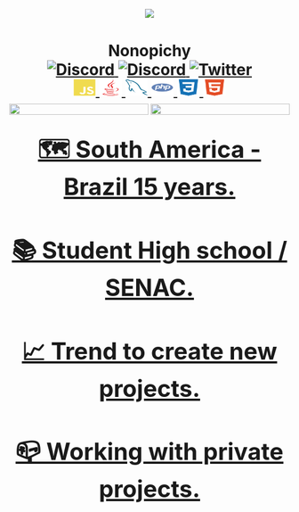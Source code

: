 
<p align="center">
  <img src='https://i.pinimg.com/originals/7b/28/7d/7b287dcd4bd134b6dd1c9f5961b5808c.gif'>  
  
  <br>

  <h1 align="center" >Nonopichy<h>
    
  <br>
    
  <a href="https://github.com/Nonopichy" target="_blank">
  <img class="icon" src="https://img.shields.io/badge/Github-%230077B5.svg?&style=flat-square&logo=github&logoColor=white" alt="Discord">
  <a href="https://discord.com/users/870765095179939960" target="_blank">
  <img class="icon" src="https://img.shields.io/badge/Discord-%230077B5.svg?&style=flat-square&logo=discord&logoColor=white" alt="Discord">
  <a href="https://twitter.com/nonopichy" target="_blank">
  <img class="icon" src="https://img.shields.io/badge/Twitter-%230077B5.svg?&style=flat-square&logo=twitter&logoColor=white" alt="Twitter">
  <a href="#" target="_blank">
    
  <br>
    
  <img alt="js" height="30" width="40" src="https://raw.githubusercontent.com/devicons/devicon/master/icons/javascript/javascript-plain.svg">
  <img alt="java" height="30" width="40" src="https://raw.githubusercontent.com/devicons/devicon/master/icons/java/java-plain.svg">
  <img alt="mysql" height="30" width="40" src="https://raw.githubusercontent.com/devicons/devicon/master/icons/mysql/mysql-plain.svg">
  <img alt="php" height="30" width="40" src="https://raw.githubusercontent.com/devicons/devicon/master/icons/php/php-plain.svg">
  <img alt="css3" height="30" width="40" src="https://raw.githubusercontent.com/devicons/devicon/master/icons/css3/css3-plain.svg">
  <img alt="html5" height="30" width="40" src="https://raw.githubusercontent.com/devicons/devicon/master/icons/html5/html5-plain.svg">
    
  <br>
  
  <img align="left" src='https://c.tenor.com/HXcF3phTDOoAAAAC/anime-headbang-left-anime-girl-rave.gif' width="250px" height="20%">  
  <img align="right" src='https://c.tenor.com/5n74_gsvK3MAAAAC/anime-headbang-right-anime-headbang.gif' width="250px" height="20%"> 
  
## 🗺️ South America - Brazil 15 years.
## 📚 Student High school / SENAC.
## 📈 Trend to create new projects.
## 📪 Working with private projects.
    
    
</p>
    
       
